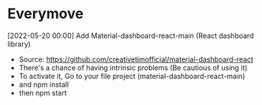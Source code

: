 # Everymove

[2022-05-20 00:00]
Add Material-dashboard-react-main (React dashboard library) 
  - Source: https://github.com/creativetimofficial/material-dashboard-react
  - There's a chance of having intrinsic problems (Be cautious of using it) 
  - To activate it, Go to your file project (material-dashboard-react-main) 
  - and npm install 
  - then npm start 
